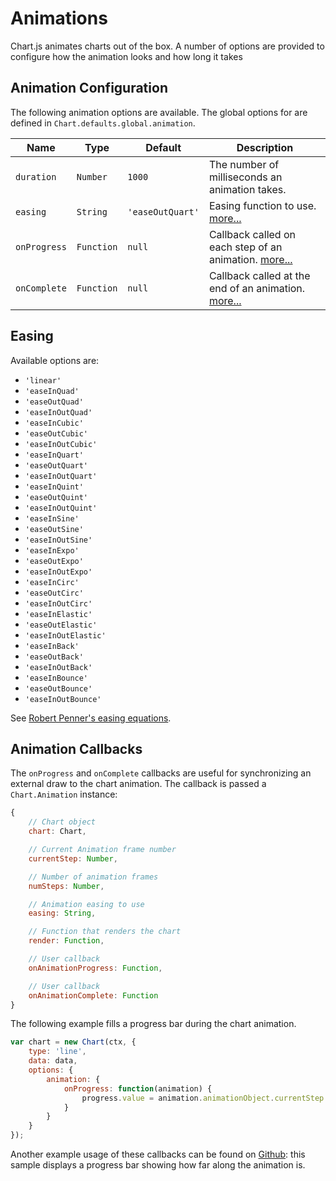 # Animations

Chart.js animates charts out of the box. A number of options are provided to configure how the animation looks and how long it takes

## Animation Configuration

The following animation options are available. The global options for are defined in `Chart.defaults.global.animation`.

| Name | Type | Default | Description
| -----| ---- | --------| -----------
| `duration` | `Number` | `1000` | The number of milliseconds an animation takes.
| `easing` | `String` | `'easeOutQuart'` | Easing function to use. [more...](#easing)
| `onProgress` | `Function` | `null` | Callback called on each step of an animation. [more...](#animation-callbacks)
| `onComplete` | `Function` | `null` | Callback called at the end of an animation. [more...](#animation-callbacks)

## Easing
 Available options are:
* `'linear'`
* `'easeInQuad'`
* `'easeOutQuad'`
* `'easeInOutQuad'`
* `'easeInCubic'`
* `'easeOutCubic'`
* `'easeInOutCubic'`
* `'easeInQuart'`
* `'easeOutQuart'`
* `'easeInOutQuart'`
* `'easeInQuint'`
* `'easeOutQuint'`
* `'easeInOutQuint'`
* `'easeInSine'`
* `'easeOutSine'`
* `'easeInOutSine'`
* `'easeInExpo'`
* `'easeOutExpo'`
* `'easeInOutExpo'`
* `'easeInCirc'`
* `'easeOutCirc'`
* `'easeInOutCirc'`
* `'easeInElastic'`
* `'easeOutElastic'`
* `'easeInOutElastic'`
* `'easeInBack'`
* `'easeOutBack'`
* `'easeInOutBack'`
* `'easeInBounce'`
* `'easeOutBounce'`
* `'easeInOutBounce'`

See [Robert Penner's easing equations](http://robertpenner.com/easing/).

## Animation Callbacks

The `onProgress` and `onComplete` callbacks are useful for synchronizing an external draw to the chart animation. The callback is passed a `Chart.Animation` instance:

```javascript
{
    // Chart object
    chart: Chart,

    // Current Animation frame number
    currentStep: Number,

    // Number of animation frames
    numSteps: Number,

    // Animation easing to use
    easing: String,

    // Function that renders the chart
    render: Function,

    // User callback
    onAnimationProgress: Function,

    // User callback
    onAnimationComplete: Function
}
```

The following example fills a progress bar during the chart animation.
```javascript
var chart = new Chart(ctx, {
    type: 'line',
    data: data,
    options: {
        animation: {
            onProgress: function(animation) {
                progress.value = animation.animationObject.currentStep / animation.animationObject.numSteps;
            }
        }
    }
});
```

Another example usage of these callbacks can be found on [Github](https://github.com/chartjs/Chart.js/blob/master/samples/advanced/progress-bar.html): this sample displays a progress bar showing how far along the animation is.
